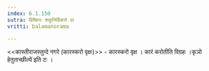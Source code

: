 ```yaml
---
index: 6.1.150
sutra: विष्किरः शकुनिर्विकरो वा
vritti: balamanorama

---
```

<<कास्तीराजस्तुन्दे नगरे (कारस्करो वृक्षः)>> - कारस्करो वृक्ष । कारं करोतीति विग्रहः ।कृञो हेतुताच्छील्ये॑ इति टः । 